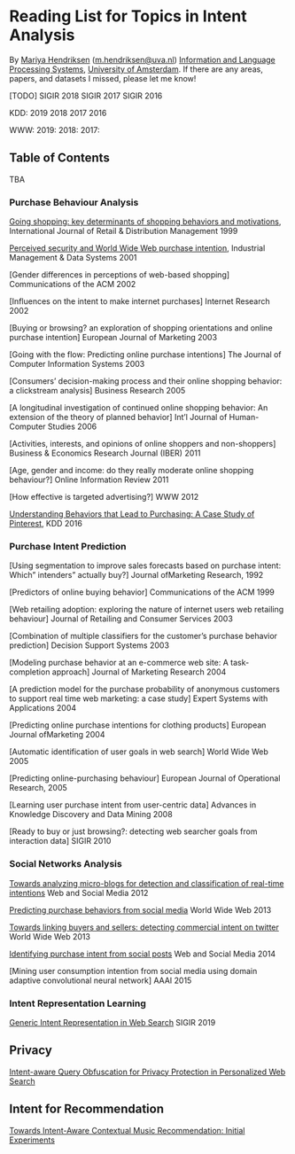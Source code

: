 # Reading List for Topics in Intent Analysis
By [Mariya Hendriksen](https://mariyahendriksen.github.io./) (m.hendriksen@uva.nl) [Information and Language Processing Systems](https://ilps.science.uva.nl/), [University of Amsterdam](https://www.uva.nl/). If there are any areas, papers, and datasets I missed, please let me know!

[TODO]
SIGIR 2018
SIGIR 2017
SIGIR 2016

KDD:
2019
2018
2017
2016

WWW:
2019:
2018:
2017:

## Table of Contents

TBA


### Purchase Behaviour Analysis
[Going shopping: key determinants of shopping behaviors and motivations](https://www.emerald.com/insight/content/doi/10.1108/09590559910268499/full/pdf?title=going-shopping-key-determinants-of-shopping-behaviors-and-motivations), International Journal of Retail & Distribution Management 1999

[Perceived security and World Wide Web purchase intention](https://www.emerald.com/insight/content/doi/10.1108/02635570110390071/full/pdf?title=perceived-security-and-world-wide-web-purchase-intention), Industrial Management & Data Systems 2001


[Gender differences in perceptions of web-based shopping] Communications of the ACM 2002


[Influences on the intent to make internet purchases] Internet Research 2002


[Buying or browsing? an exploration of shopping orientations and online purchase intention] European Journal of Marketing 2003


[Going with the flow: Predicting online purchase intentions] The Journal of Computer Information Systems 2003


[Consumers’ decision-making process and their online shopping behavior: a clickstream analysis] Business Research 2005


[A longitudinal investigation of continued online shopping behavior: An extension of the theory of planned behavior] Int’l Journal of Human-Computer Studies 2006


[Activities, interests, and opinions of online shoppers and non-shoppers] Business & Economics Research Journal (IBER) 2011


[Age, gender and income: do they really moderate online shopping behaviour?] Online Information Review 2011
 

[How effective is targeted advertising?] WWW 2012


[Understanding Behaviors that Lead to Purchasing: A Case Study of Pinterest](https://cs.stanford.edu/people/jure/pubs/pinterest-kdd16.pdf), KDD 2016

### Purchase Intent Prediction

[Using segmentation to improve sales forecasts based on purchase intent: Which” intenders” actually buy?] Journal ofMarketing Research, 1992


[Predictors of online buying behavior] Communications of the ACM 1999


[Web retailing adoption: exploring the nature of internet users web retailing behaviour] Journal of Retailing and Consumer Services 2003


[Combination of multiple classifiers for the customer’s purchase behavior prediction] Decision Support Systems 2003


[Modeling purchase behavior at an e-commerce web site: A task-completion approach] Journal of Marketing Research 2004


[A prediction model for the purchase probability of anonymous customers to support real time web marketing: a case study] Expert Systems with Applications 2004


[Predicting online purchase intentions for clothing products] European Journal ofMarketing 2004


[Automatic identification of user goals in web search] World Wide Web 2005


[Predicting online-purchasing behaviour] European Journal of Operational Research, 2005


[Learning user purchase intent from user-centric data] Advances in Knowledge Discovery and Data Mining 2008


[Ready to buy or just browsing?: detecting web searcher goals from interaction data] SIGIR 2010



### Social Networks Analysis

[Towards analyzing micro-blogs for detection and classification of real-time intentions]() Web and Social Media 2012


[Predicting purchase behaviors from social media]() World Wide Web 2013


[Towards linking buyers and sellers: detecting commercial intent on twitter]() World Wide Web 2013


[Identifying purchase intent from social posts]() Web and Social Media 2014


[Mining user consumption intention from social media using domain adaptive convolutional neural network] AAAI 2015



### Intent Representation Learning

[Generic Intent Representation in Web Search](https://dl.acm.org/citation.cfm?id=3331198) SIGIR 2019



## Privacy
[Intent-aware Query Obfuscation for Privacy Protection in Personalized Web Search](http://www.cs.virginia.edu/~hw5x/paper/SIGIR2018-IQP.pdf)


## Intent for Recommendation
[Towards Intent-Aware Contextual Music Recommendation: Initial Experiments](https://dl.acm.org/citation.cfm?id=3210154)

